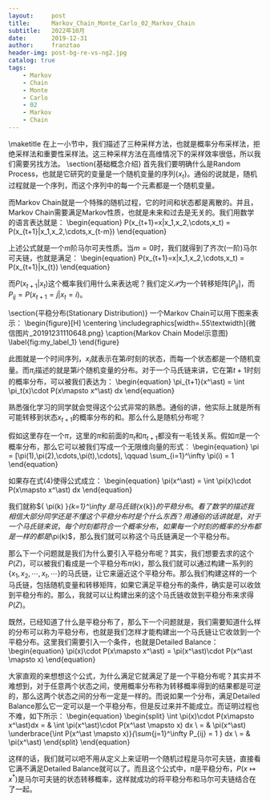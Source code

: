 ```yaml
---
layout:     post
title:      Markov_Chain_Monte_Carlo_02_Markov_Chain
subtitle:   2022年10月
date:       2019-12-31
author:     franztao
header-img: post-bg-re-vs-ng2.jpg
catalog: true
tags:
    - Markov
    - Chain
    - Monte
    - Carlo
    - 02
    - Markov
    - Chain
---
```


    
\maketitle
在上一小节中，我们描述了三种采样方法，也就是概率分布采样法，拒绝采样法和重要性采样法。这三种采样方法在高维情况下的采样效率很低，所以我们需要另找方法。
\section{基础概念介绍}
首先我们要明确什么是Random Process，也就是它研究的变量是一个随机变量的序列$\{x_t\}$。通俗的说就是，随机过程就是一个序列，而这个序列中的每一个元素都是一个随机变量。

而Markov Chain就是一个特殊的随机过程，它的时间和状态都是离散的。并且，Markov Chain需要满足Markov性质，也就是未来和过去是无关的。我们用数学的语言表达就是：
\begin{equation}
    P(x_{t+1}=x|x_1,x_2,\cdots,x_t) = P(x_{t+1}|x_1,x_2,\cdots,x_{t-m})
\end{equation}

上述公式就是一个$m$阶马尔可夫性质。当$m=0$时，我们就得到了齐次(一阶)马尔可夫链，也就是满足：
\begin{equation}
    P(x_{t+1}=x|x_1,x_2,\cdots,x_t) = P(x_{t+1}|x_{t})
\end{equation}

而$P(x_{t+1}|x_{t})$这个概率我们用什么来表达呢？我们定义$\mathcal{P}$为一个转移矩阵$[P_{ij}]$，而$P_{ij} = P(x_{t+1}=j|x_t=i)$。

\section{平稳分布(Stationary Distribution)}
一个Markov Chain可以用下图来表示：
\begin{figure}[H]
    \centering
    \includegraphics[width=.55\textwidth]{微信图片_20191231110648.png}
    \caption{Markov Chain Model示意图}
    \label{fig:my_label_1}
\end{figure}

此图就是一个时间序列，$x_i$就表示在第$i$时刻的状态，而每一个状态都是一个随机变量。而$\pi_i$描述的就是第$i$个随机变量的分布。对于一个马氏链来讲，它在第$t+1$时刻的概率分布，可以被我们表达为：
\begin{equation}
    \pi_{t+1}(x^\ast) = \int \pi_t(x)\cdot P(x\mapsto x^\ast) dx
\end{equation}

熟悉强化学习的同学就会觉得这个公式非常的熟悉。通俗的讲，他实际上就是所有可能转移到状态$x_{t+1}$的概率分布的和。那么什么是随机分布呢？

假如这里存在一个$\pi$，这里的$\pi$和前面的$\pi_{t}$和$\pi_{t+1}$都没有一毛钱关系。假如$\pi$是一个概率分布，那么它可以被我们写成一个无限维向量的形式：
\begin{equation}
    \pi = [\pi(1),\pi(2),\cdots,\pi(t),\cdots], \qquad \sum_{i=1}^\infty \pi(i) = 1
\end{equation}

如果存在式(4)使得公式成立：
\begin{equation}
    \pi(x^\ast) = \int \pi(x)\cdot P(x\mapsto x^\ast) dx
\end{equation}

我们就称$\{ \pi(k) \}_{k=1}^\infty $是马氏链$\{x_{k}\}$的平稳分布。看了数学的描述我相信大部分同学还是不懂这个平稳分布时是个什么东西？用通俗的话讲就是，对于一个马氏链来说，每个时刻都符合一个概率分布，如果每一个时刻的概率的分布都是一样的都是$\pi(k)$，那么我们就可以称这个马氏链满足一个平稳分布。

那么下一个问题就是我们为什么要引入平稳分布呢？其实，我们想要去求的这个$P(Z)$，可以被我们看成是一个平稳分布$\pi(k)$，那么我们就可以通过构建一系列的$\{ x_1,x_2,\cdots,x_t,\cdots \}$的马氏链，让它来逼近这个平稳分布。那么我们构建这样的一个马氏链，包括随机变量和转移矩阵，如果它满足平稳分布的条件，确实是可以收敛到平稳分布的。那么，我就可以让构建出来的这个马氏链收敛到平稳分布来求得$P(Z)$。

既然，已经知道了什么是平稳分布了，那么下一个问题就是，我们需要知道什么样的分布可以称为平稳分布，也就是我们怎样才能构建出一个马氏链让它收敛到一个平稳分布。这里我们需要引入一个条件，也就是Detailed Balance：
\begin{equation}
    \pi(x)\cdot P(x\mapsto x^\ast) = \pi(x^\ast)\cdot P(x^\ast \mapsto x)
\end{equation}

大家直观的来想想这个公式，为什么满足它就满足了是一个平稳分布呢？其实并不难想到，对于任意两个状态之间，使用概率分布称为转移概率得到的结果都是可逆的，那么这两个状态之间的分布一定是一样的。而说如果一个分布，满足Detailed Balance那么它一定可以是一个平稳分布，但是反过来并不能成立。而证明过程也不难，如下所示：
\begin{equation}
    \begin{split}
        \int \pi(x)\cdot P(x\mapsto x^\ast)dx 
        = & \int \pi(x^\ast)\cdot P(x^\ast \mapsto x) dx \\ 
        = & \pi(x^\ast) \underbrace{\int P(x^\ast \mapsto x)}_{\sum_{j=1}^\infty P_{ij} = 1 } dx \\
        = & \pi(x^\ast)
    \end{split}
\end{equation}

这样的话，我们就可以吧不用从定义上来证明一个随机过程是马尔可夫链，直接看它满不满足Detailed Balance就可以了。而且这个公式中，$\pi$是平稳分布，$P(x\mapsto x^\ast)$是马尔可夫链的状态转移概率，这样就成功的将平稳分布和马尔可夫链结合在了一起。



